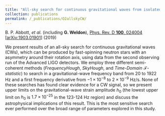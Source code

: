 ```yaml
---
title: "All-sky search for continuous gravitational waves from isolated neutron stars using Advanced LIGO O2 data"
collection: publications
permalink: /_publications/O2allskyCW/
---
```

B. P. Abbott, <i>et al.</i> (including <b>G. Weldon</b>), <a href="https://journals.aps.org/prd/abstract/10.1103/PhysRevD.100.024004">Phys. Rev. D <b>100</b>, 024004</a> [<a href="https://arxiv.org/abs/1903.01901">arXiv:1903.01901</a>] (2019)

We present results of an all-sky search for continuous gravitational waves (CWs), which can be produced by fast-spinning neutron stars with an asymmetry around their rotation axis, using data from the second observing run of the Advanced LIGO detectors. We employ three different semi-coherent methods ($\textit{FrequencyHough}$, $\textit{SkyHough}$, and $\textit{Time-Domain $\mathcal{F}$-statistic}$) to search in a gravitational-wave frequency band from 20 to 1922 Hz and a first frequency derivative from $-1\times10^{-8}$ to $2\times10^{-9}$ Hz/s. None of these searches has found clear evidence for a CW signal, so we present upper limits on the gravitational-wave strain amplitude $h_0$ (the lowest upper limit on $h_0$ is $1.7\times10^{-25}$ in the 123-124 Hz region) and discuss the astrophysical implications of this result. This is the most sensitive search ever performed over the broad range of parameters explored in this study.
